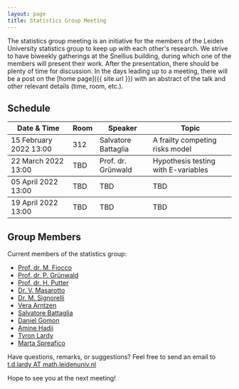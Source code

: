 ```yaml
---
layout: page
title: Statistics Group Meeting
---
```


<!---
<p class="message">
  Hey there! This page is included as an example. Feel free to customize it for your own use upon downloading. Carry on!
</p>
-->

The statistics group meeting is an initiative for the members of the Leiden University statistics group to keep up with each other's research. We strive to have
biweekly gatherings at the Snellius building, during which one of the members will present their work. After the presentation, there should be plenty of time
for discussion. In the days leading up to a meeting, there will be a post on the [home page]({{ site.url }}) with an abstract of the talk and other relevant 
details (time, room, etc.).

## Schedule

<table>
  <thead>
    <tr>
	    <th>Date & Time</th>
      <th>Room</th>
      <th>Speaker</th>
      <th>Topic</th>
    </tr>
  </thead>
  <tbody>
    <tr>
	    <td>15 February 2022 13:00</td>
      <td>312</td>
      <td>Salvatore Battaglia</td>
      <td>A frailty competing risks model</td>
    </tr>
  </tbody>
  <tbody>
    <tr>
	    <td>22 March 2022 13:00</td>
      <td>TBD</td>
      <td>Prof. dr. Grünwald</td>
      <td>Hypothesis testing with E-variables</td>
    </tr>
  </tbody>
  <tbody>
    <tr>
	    <td>05 April 2022 13:00</td>
      <td>TBD</td>
      <td>TBD</td>
      <td>TBD</td>
    </tr>
  </tbody>
  <tbody>
    <tr>
	    <td>19 April 2022 13:00</td>
      <td>TBD</td>
      <td>TBD</td>
      <td>TBD</td>
    </tr>
  </tbody>
</table>

## Group Members

Current members of the statistics group:

* <a href="https://www.universiteitleiden.nl/en/staffmembers/marta-fiocco#tab-1" target="_blank">Prof. dr. M. Fiocco</a>
* <a href="http://www.grunwald.nl" target="_blank">Prof. dr. P. Grünwald</a>
* <a href="https://www.lumc.nl/org/bds/medewerkers/hputter" target="_blank">Prof. dr. H. Putter</a>
* <a href="https://www.universiteitleiden.nl/medewerkers/valentina-masarotto#tab-1" target="_blank">Dr. V. Masarotto</a>
* <a href="https://mirkosignorelli.github.io" target="_blank">Dr. M. Signorelli</a>
* <a href="https://www.universiteitleiden.nl/en/staffmembers/vera-arntzen#tab-1" target="_blank">Vera Arntzen</a>
* <a href="https://www.universiteitleiden.nl/en/staffmembers/salvatore-battaglia-salvatore#tab-1" target="_blank">Salvatore Battaglia</a>
* <a href="https://www.universiteitleiden.nl/en/staffmembers/daniel-gomon#tab-1" target="_blank">Daniel Gomon</a>
* <a href="https://www.universiteitleiden.nl/en/staffmembers/amine-hadji#tab-1">Amine Hadji</a>
* <a href="{{ site.url }}/contact/">Tyron Lardy</a>
* <a href="https://www.universiteitleiden.nl/en/staffmembers/marta-spreafico#tab-1" target="_blank">Marta Spreafico</a>


Have questions, remarks, or suggestions? Feel free to send an email to <a href="mailto:t.d.lardy@math.leidenuniv.nl">t.d.lardy AT math.leidenuniv.nl</a>

Hope to see you at the next meeting!
